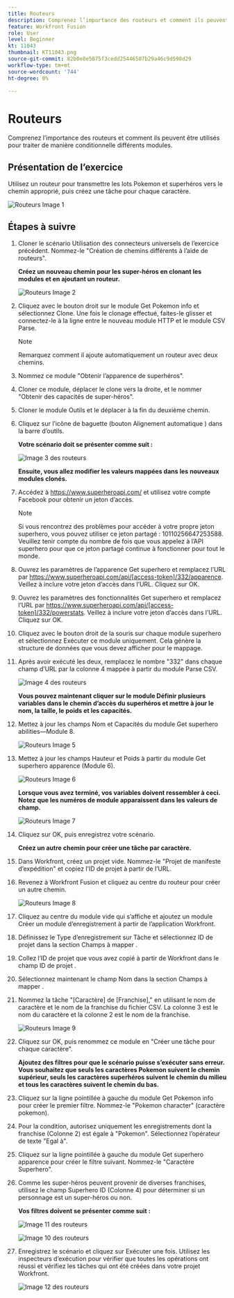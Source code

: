 ```yaml
---
title: Routeurs
description: Comprenez l’importance des routeurs et comment ils peuvent être utilisés pour traiter de manière conditionnelle différents modules.
feature: Workfront Fusion
role: User
level: Beginner
kt: 11043
thumbnail: KT11043.png
source-git-commit: 82b0e8e5875f3cedd25446507b29a46c9d598d29
workflow-type: tm+mt
source-wordcount: '744'
ht-degree: 0%

---
```



# Routeurs

Comprenez l’importance des routeurs et comment ils peuvent être utilisés pour traiter de manière conditionnelle différents modules.

## Présentation de l’exercice

Utilisez un routeur pour transmettre les lots Pokemon et superhéros vers le chemin approprié, puis créez une tâche pour chaque caractère.

![Routeurs Image 1](../12-exercises/assets/routers-walkthrough-1.png)

## Étapes à suivre

1. Cloner le scénario Utilisation des connecteurs universels de l’exercice précédent. Nommez-le &quot;Création de chemins différents à l’aide de routeurs&quot;.

   **Créez un nouveau chemin pour les super-héros en clonant les modules et en ajoutant un routeur.**

   ![Routeurs Image 2](../12-exercises/assets/routers-walkthrough-2.png)

1. Cliquez avec le bouton droit sur le module Get Pokemon info et sélectionnez Clone. Une fois le clonage effectué, faites-le glisser et connectez-le à la ligne entre le nouveau module HTTP et le module CSV Parse.

   >[!NOTE]
   >
   > Remarquez comment il ajoute automatiquement un routeur avec deux chemins.

1. Nommez ce module &quot;Obtenir l’apparence de superhéros&quot;.
1. Cloner ce module, déplacer le clone vers la droite, et le nommer &quot;Obtenir des capacités de super-héros&quot;.
1. Cloner le module Outils et le déplacer à la fin du deuxième chemin.
1. Cliquez sur l’icône de baguette (bouton Alignement automatique ) dans la barre d’outils.

   **Votre scénario doit se présenter comme suit :**

   ![Image 3 des routeurs](../12-exercises/assets/routers-walkthrough-3.png)

   **Ensuite, vous allez modifier les valeurs mappées dans les nouveaux modules clonés.**

1. Accédez à <https://www.superheroapi.com/> et utilisez votre compte Facebook pour obtenir un jeton d’accès.

   >[!NOTE]
   >
   >Si vous rencontrez des problèmes pour accéder à votre propre jeton superhero, vous pouvez utiliser ce jeton partagé : 10110256647253588. Veuillez tenir compte du nombre de fois que vous appelez à l’API superhero pour que ce jeton partagé continue à fonctionner pour tout le monde.

1. Ouvrez les paramètres de l’apparence Get superhero et remplacez l’URL par https://www.superheroapi.com/api/[access-token]/332/apparence. Veillez à inclure votre jeton d’accès dans l’URL. Cliquez sur OK.
1. Ouvrez les paramètres des fonctionnalités Get superhero et remplacez l’URL par https://www.superheroapi.com/api/[access-token]/332/powerstats. Veillez à inclure votre jeton d’accès dans l’URL. Cliquez sur OK.
1. Cliquez avec le bouton droit de la souris sur chaque module superhero et sélectionnez Exécuter ce module uniquement. Cela génère la structure de données que vous devez afficher pour le mappage.
1. Après avoir exécuté les deux, remplacez le nombre &quot;332&quot; dans chaque champ d’URL par la colonne 4 mappée à partir du module Parse CSV.

   ![Image 4 des routeurs](../12-exercises/assets/routers-walkthrough-4.png)

   **Vous pouvez maintenant cliquer sur le module Définir plusieurs variables dans le chemin d’accès du superhéros et mettre à jour le nom, la taille, le poids et les capacités.**

1. Mettez à jour les champs Nom et Capacités du module Get superhero abilities—Module 8.

   ![Routeurs Image 5](../12-exercises/assets/routers-walkthrough-5.png)

1. Mettez à jour les champs Hauteur et Poids à partir du module Get superhero apparence (Module 6).

   ![Routeurs Image 6](../12-exercises/assets/routers-walkthrough-6.png)

   **Lorsque vous avez terminé, vos variables doivent ressembler à ceci. Notez que les numéros de module apparaissent dans les valeurs de champ.**

   ![Routeurs Image 7](../12-exercises/assets/routers-walkthrough-7.png)

1. Cliquez sur OK, puis enregistrez votre scénario.

   **Créez un autre chemin pour créer une tâche par caractère.**

1. Dans Workfront, créez un projet vide. Nommez-le &quot;Projet de manifeste d’expédition&quot; et copiez l’ID de projet à partir de l’URL.
1. Revenez à Workfront Fusion et cliquez au centre du routeur pour créer un autre chemin.

   ![Routeurs Image 8](../12-exercises/assets/routers-walkthrough-8.png)

1. Cliquez au centre du module vide qui s’affiche et ajoutez un module Créer un module d’enregistrement à partir de l’application Workfront.
1. Définissez le Type d’enregistrement sur Tâche et sélectionnez ID de projet dans la section Champs à mapper .
1. Collez l’ID de projet que vous avez copié à partir de Workfront dans le champ ID de projet .
1. Sélectionnez maintenant le champ Nom dans la section Champs à mapper .
1. Nommez la tâche &quot;[Caractère] de [Franchise],&quot; en utilisant le nom de caractère et le nom de la franchise du fichier CSV. La colonne 3 est le nom du caractère et la colonne 2 est le nom de la franchise.

   ![Routeurs Image 9](../12-exercises/assets/routers-walkthrough-9.png)

1. Cliquez sur OK, puis renommez ce module en &quot;Créer une tâche pour chaque caractère&quot;.

   **Ajoutez des filtres pour que le scénario puisse s’exécuter sans erreur. Vous souhaitez que seuls les caractères Pokemon suivent le chemin supérieur, seuls les caractères superhéros suivent le chemin du milieu et tous les caractères suivent le chemin du bas.**

1. Cliquez sur la ligne pointillée à gauche du module Get Pokemon info pour créer le premier filtre. Nommez-le &quot;Pokemon character&quot; (caractère pokemon).
1. Pour la condition, autorisez uniquement les enregistrements dont la franchise (Colonne 2) est égale à &quot;Pokemon&quot;. Sélectionnez l’opérateur de texte &quot;Egal à&quot;.
1. Cliquez sur la ligne pointillée à gauche du module Get superhero apparence pour créer le filtre suivant. Nommez-le &quot;Caractère Superhero&quot;.
1. Comme les super-héros peuvent provenir de diverses franchises, utilisez le champ Superhero ID (Colonne 4) pour déterminer si un personnage est un super-héros ou non.

   **Vos filtres doivent se présenter comme suit :**

   ![Image 11 des routeurs](../12-exercises/assets/routers-walkthrough-11.png)

   ![Image 10 des routeurs](../12-exercises/assets/routers-walkthrough-10.png)

1. Enregistrez le scénario et cliquez sur Exécuter une fois. Utilisez les inspecteurs d’exécution pour vérifier que toutes les opérations ont réussi et vérifiez les tâches qui ont été créées dans votre projet Workfront.

   ![Image 12 des routeurs](../12-exercises/assets/routers-walkthrough-12.png)
